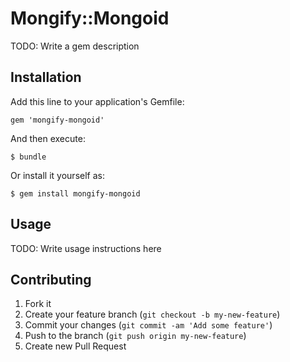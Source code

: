 # Mongify::Mongoid

TODO: Write a gem description

## Installation

Add this line to your application's Gemfile:

    gem 'mongify-mongoid'

And then execute:

    $ bundle

Or install it yourself as:

    $ gem install mongify-mongoid

## Usage

TODO: Write usage instructions here

## Contributing

1. Fork it
2. Create your feature branch (`git checkout -b my-new-feature`)
3. Commit your changes (`git commit -am 'Add some feature'`)
4. Push to the branch (`git push origin my-new-feature`)
5. Create new Pull Request
